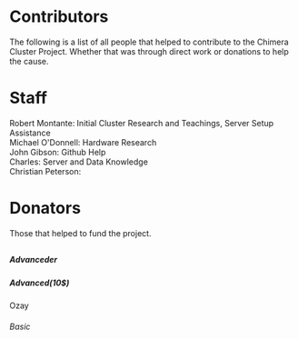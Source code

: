 # Contributors
The following is a list of all people that helped to contribute to the Chimera Cluster Project. Whether that was through direct work or donations to help the cause.

# Staff
Robert Montante: Initial Cluster Research and Teachings, Server Setup Assistance <br />
Michael O'Donnell: Hardware Research <br />
John Gibson: Github Help <br />
Charles: Server and Data Knowledge <br />
Christian Peterson: <br />

# Donators
Those that helped to fund the project.

##

###

####

##### Advanceder

##### Advanced(10$)
Ozay

###### Basic
